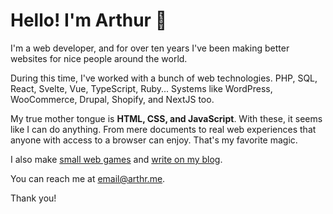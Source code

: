 # Hello! I'm Arthur 👋

I'm a web developer, and for over ten years I've been making better websites for nice people around the world.

During this time, I've worked with a bunch of web technologies. PHP, SQL, React, Svelte, Vue, TypeScript, Ruby... Systems like WordPress, WooCommerce, Drupal, Shopify, and NextJS too.

My true mother tongue is **HTML, CSS, and JavaScript**. With these, it seems like I can do anything. From mere documents to real web experiences that anyone with access to a browser can enjoy. That's my favorite magic.

I also make [small web games][1] and [write on my blog][2].

You can reach me at <email@arthr.me>.

Thank you!

[1]: https://arthr.dev/
[2]: https://irrelefante.com.br/
